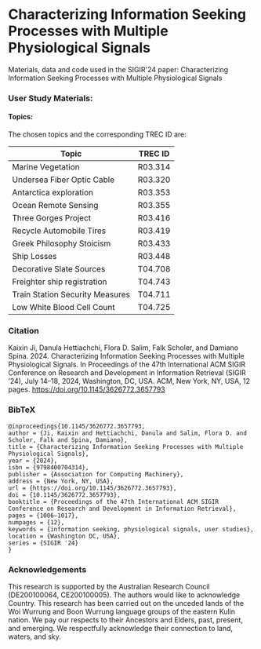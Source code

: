 # Characterizing Information Seeking Processes with Multiple Physiological Signals

Materials, data and code used in the SIGIR'24 paper: Characterizing Information Seeking Processes with Multiple Physiological Signals


### User Study Materials:

#### Topics:
The chosen topics and the corresponding TREC ID are:

|Topic|TREC ID|
| --- | --- |
|Marine Vegetation|R03.314|
|Undersea Fiber Optic Cable|R03.320|
|Antarctica exploration|R03.353|
|Ocean Remote Sensing|R03.355|
|Three Gorges Project|R03.416|
|Recycle Automobile Tires|R03.419|
|Greek Philosophy Stoicism|R03.433|
|Ship Losses|R03.448|
|Decorative Slate Sources|T04.708|
|Freighter ship registration|T04.743|
|Train Station Security Measures|T04.711|
|Low White Blood Cell Count|T04.725|

### Citation
Kaixin Ji, Danula Hettiachchi, Flora D. Salim, Falk Scholer, and Damiano Spina. 2024. Characterizing Information Seeking Processes with Multiple Physiological Signals. In Proceedings of the 47th International ACM SIGIR Conference on Research and Development in Information Retrieval (SIGIR ’24), July 14–18, 2024, Washington, DC, USA. ACM, New York, NY, USA, 12 pages. https://doi.org/10.1145/3626772.3657793

### BibTeX
```
@inproceedings{10.1145/3626772.3657793,
author = {Ji, Kaixin and Hettiachchi, Danula and Salim, Flora D. and Scholer, Falk and Spina, Damiano},
title = {Characterizing Information Seeking Processes with Multiple Physiological Signals},
year = {2024},
isbn = {9798400704314},
publisher = {Association for Computing Machinery},
address = {New York, NY, USA},
url = {https://doi.org/10.1145/3626772.3657793},
doi = {10.1145/3626772.3657793},
booktitle = {Proceedings of the 47th International ACM SIGIR Conference on Research and Development in Information Retrieval},
pages = {1006–1017},
numpages = {12},
keywords = {information seeking, physiological signals, user studies},
location = {Washington DC, USA},
series = {SIGIR '24}
}
```

### Acknowledgements
This research is supported by the Australian Research Council (DE200100064, CE200100005). The authors would like to acknowledge Country. This research has been carried out on the unceded lands of the Woi Wurrung and Boon Wurrung language groups of the eastern Kulin nation. We pay our respects to their Ancestors and Elders, past, present, and emerging. We respectfully acknowledge their connection to land, waters, and sky.
